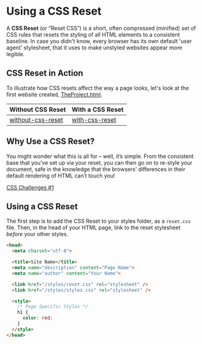 # Using a CSS Reset
A **CSS Reset** (or “Reset CSS”) is a short, often compressed (minified) set of CSS rules that resets the styling of all HTML elements to a consistent baseline. In case you didn't know, every browser has its own default 'user agent' stylesheet, that it uses to make unstyled websites appear more legible.

## CSS Reset in Action
To illustrate how CSS resets affect the way a page looks, let's look at the first website created, [TheProject.html](https://www.w3.org/History/19921103-hypertext/hypertext/WWW/TheProject.html).

Without CSS Reset | With a CSS Reset
----------------- | ----------------
[without-css-reset](./without-css-reset.gif) | [with-css-reset](./with-css-reset.gif)


## Why Use a CSS Reset?
You might wonder what this is all for – well, it’s simple. From the consistent base that you’ve set up via your reset, you can then go on to re-style your document, safe in the knowledge that the browsers’ differences in their default rendering of HTML can’t touch you!

[CSS Challenges #1](../../curriculum/03-sprint-homework/challenges/css-1.html)

## Using a CSS Reset
The first step is to add the CSS Reset to your styles folder, as a `reset.css` file. Then, in the head of your HTML page, link to the reset stylesheet *before* your other styles. 

```html
<head>
  <meta charset="utf-8">

  <title>Site Name</title>
  <meta name="description" content="Page Name">
  <meta name="author" content="Your Name">

  <link href="/styles/reset.css" rel="stylesheet" />
  <link href="/styles/styles.css" rel="stylesheet" />

  <style>
    /* Page Specific Styles */
    h1 {
      color: red;
    }
  </style>
</head>

```